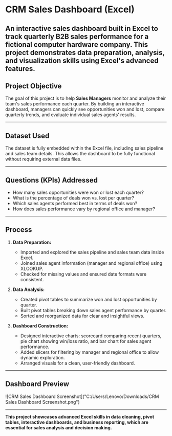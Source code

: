 # CRM Sales Dashboard (Excel)

An interactive sales dashboard built in Excel to track quarterly B2B sales performance for a fictional computer hardware company. This project demonstrates data preparation, analysis, and visualization skills using Excel's advanced features.
---

## Project Objective

The goal of this project is to help **Sales Managers** monitor and analyze their team's sales performance each quarter. By building an interactive dashboard, managers can quickly see opportunities won and lost, compare quarterly trends, and evaluate individual sales agents’ results.

---

## Dataset Used

The dataset is fully embedded within the Excel file, including sales pipeline and sales team details. This allows the dashboard to be fully functional without requiring external data files.

---

## Questions (KPIs) Addressed

- How many sales opportunities were won or lost each quarter?  
- What is the percentage of deals won vs. lost per quarter?  
- Which sales agents performed best in terms of deals won?  
- How does sales performance vary by regional office and manager?

---

## Process

1. **Data Preparation:**  
   - Imported and explored the sales pipeline and sales team data inside Excel.  
   - Joined sales agent information (manager and regional office) using XLOOKUP.  
   - Checked for missing values and ensured date formats were consistent.

2. **Data Analysis:**  
   - Created pivot tables to summarize won and lost opportunities by quarter.  
   - Built pivot tables breaking down sales agent performance by quarter.  
   - Sorted and reorganized data for clear and insightful views.

3. **Dashboard Construction:**  
   - Designed interactive charts: scorecard comparing recent quarters, pie chart showing win/loss ratio, and bar chart for sales agent performance.  
   - Added slicers for filtering by manager and regional office to allow dynamic exploration.  
   - Arranged visuals for a clean, user-friendly dashboard.

---

## Dashboard Preview

![CRM Sales Dashboard Screenshot]("C:/Users/Lenovo/Downloads/CRM Sales Dashboard Screenshot.png")


---

**This project showcases advanced Excel skills in data cleaning, pivot tables, interactive dashboards, and business reporting, which are essential for sales analysis and decision making.**
